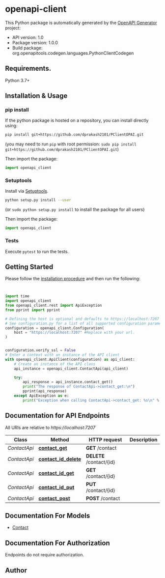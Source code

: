 # openapi-client


This Python package is automatically generated by the [OpenAPI Generator](https://openapi-generator.tech) project:

- API version: 1.0
- Package version: 1.0.0
- Build package: org.openapitools.codegen.languages.PythonClientCodegen

## Requirements.

Python 3.7+

## Installation & Usage
### pip install

If the python package is hosted on a repository, you can install directly using:

```sh
pip install git+https://github.com/dprakash2101/PClientOPAI.git
```
(you may need to run `pip` with root permission: `sudo pip install git+https://github.com/dprakash2101/PClientOPAI.git`)

Then import the package:
```python
import openapi_client
```

### Setuptools

Install via [Setuptools](http://pypi.python.org/pypi/setuptools).

```sh
python setup.py install --user
```
(or `sudo python setup.py install` to install the package for all users)

Then import the package:
```python
import openapi_client
```

### Tests

Execute `pytest` to run the tests.

## Getting Started

Please follow the [installation procedure](#installation--usage) and then run the following:

```python


import time
import openapi_client
from openapi_client.rest import ApiException
from pprint import pprint

# Defining the host is optional and defaults to https://localhost:7207
# See configuration.py for a list of all supported configuration parameters.
configuration = openapi_client.Configuration(
    host = "https://localhost:7207" #Replace with your url.
)


configuration.verify_ssl = False
# Enter a context with an instance of the API client
with openapi_client.ApiClient(configuration) as api_client:
    # Create an instance of the API class
    api_instance = openapi_client.ContactApi(api_client)

    try:
        api_response = api_instance.contact_get()
        print("The response of ContactApi->contact_get:\n")
        pprint(api_response)
    except ApiException as e:
        print("Exception when calling ContactApi->contact_get: %s\n" % e)

```

## Documentation for API Endpoints

All URIs are relative to *https://localhost:7207*

Class | Method | HTTP request | Description
------------ | ------------- | ------------- | -------------
*ContactApi* | [**contact_get**](docs/ContactApi.md#contact_get) | **GET** /contact | 
*ContactApi* | [**contact_id_delete**](docs/ContactApi.md#contact_id_delete) | **DELETE** /contact/{id} | 
*ContactApi* | [**contact_id_get**](docs/ContactApi.md#contact_id_get) | **GET** /contact/{id} | 
*ContactApi* | [**contact_id_put**](docs/ContactApi.md#contact_id_put) | **PUT** /contact/{id} | 
*ContactApi* | [**contact_post**](docs/ContactApi.md#contact_post) | **POST** /contact | 


## Documentation For Models

 - [Contact](docs/Contact.md)


<a id="documentation-for-authorization"></a>
## Documentation For Authorization

Endpoints do not require authorization.


## Author




